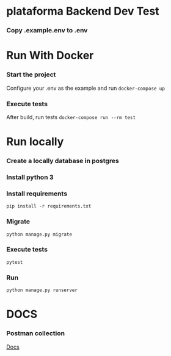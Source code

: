 # plataforma Backend Dev Test

### Copy .example.env to .env

# Run With Docker

### Start the project

Configure your .env as the example and run `docker-compose up`

### Execute tests

After build, run tests `docker-compose run --rm test`

# Run locally

### Create a locally database in postgres

### Install python 3

### Install requirements

`pip install -r requirements.txt`

### Migrate

`python manage.py migrate`

### Execute tests

`pytest`

### Run

`python manage.py runserver`

# DOCS

### Postman collection

[Docs](https://documenter.getpostman.com/view/8486968/2s83zjqhX9)


